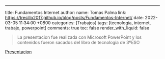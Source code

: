 ---
title: Fundamentos Internet
author:
  name: Tomas Palma
  link: https://tresillo2017.github.io/blog/posts/Fundamentos-Internet/
date: 2022-03-05 11:34:00 +0800
categories: [Trabajos]
tags: [tecnologia, internet, trabajo, powerpoint]
comments: true
toc: false
render_with_liquid: false

> La presentacion fue realizada con Microsoft PowerPoint y los contenidos fueron sacados del libro de tecnologia de 3ºESO

[Presentacion](https://onedrive.live.com/View.aspx?resid=8DE491010A3D34B4!8706&wdSlideId=256&wdModeSwitchTime=1646521184456&authkey=!ADy-8f8SL7UA9Qo)
